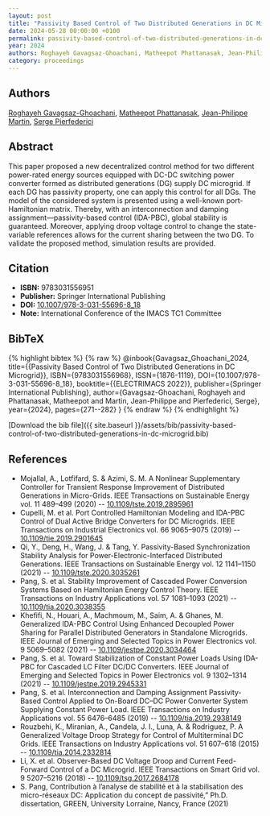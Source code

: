 ```yaml
---
layout: post
title: "Passivity Based Control of Two Distributed Generations in DC Microgrid"
date: 2024-05-28 00:00:00 +0100
permalink: passivity-based-control-of-two-distributed-generations-in-dc-microgrid
year: 2024
authors: Roghayeh Gavagsaz-Ghoachani, Matheepot Phattanasak, Jean-Philippe Martin, Serge Pierfederici
category: proceedings
---
```

 
## Authors
[Roghayeh Gavagsaz-Ghoachani](authors/roghayeh-gavagsaz-ghoachani), [Matheepot Phattanasak](authors/matheepot-phattanasak), [Jean-Philippe Martin](authors/jean-philippe-martin), [Serge Pierfederici](authors/serge-pierfederici)
 
## Abstract
This paper proposed a new decentralized control method for two different power-rated energy sources equipped with DC-DC switching power converter formed as distributed generations (DG) supply DC microgrid. If each DG has passivity property, one can apply this control for all DGs. The model of the considered system is presented using a well-known port-Hamiltonian matrix. Thereby, with an interconnection and damping assignment—passivity-based control (IDA-PBC), global stability is guaranteed. Moreover, applying droop voltage control to change the state-variable references allows for the current sharing between the two DG. To validate the proposed method, simulation results are provided.
 
## Citation
- **ISBN:** 9783031556951
- **Publisher:** Springer International Publishing
- **DOI:** [10.1007/978-3-031-55696-8_18](https://doi.org/10.1007/978-3-031-55696-8_18)
- **Note:** International Conference of the IMACS TC1 Committee
 
## BibTeX
{% highlight bibtex %}
{% raw %}
@inbook{Gavagsaz_Ghoachani_2024,
  title={{Passivity Based Control of Two Distributed Generations in DC Microgrid}},
  ISBN={9783031556968},
  ISSN={1876-1119},
  DOI={10.1007/978-3-031-55696-8_18},
  booktitle={{ELECTRIMACS 2022}},
  publisher={Springer International Publishing},
  author={Gavagsaz-Ghoachani, Roghayeh and Phattanasak, Matheepot and Martin, Jean-Philippe and Pierfederici, Serge},
  year={2024},
  pages={271--282}
}
{% endraw %}
{% endhighlight %}
 
[Download the bib file]({{ site.baseurl }}/assets/bib/passivity-based-control-of-two-distributed-generations-in-dc-microgrid.bib)
 
## References
- Mojallal, A., Lotfifard, S. & Azimi, S. M. A Nonlinear Supplementary Controller for Transient Response Improvement of Distributed Generations in Micro-Grids. IEEE Transactions on Sustainable Energy vol. 11 489–499 (2020) -- [10.1109/tste.2019.2895961](https://doi.org/10.1109/tste.2019.2895961)
- Cupelli, M. et al. Port Controlled Hamiltonian Modeling and IDA-PBC Control of Dual Active Bridge Converters for DC Microgrids. IEEE Transactions on Industrial Electronics vol. 66 9065–9075 (2019) -- [10.1109/tie.2019.2901645](https://doi.org/10.1109/tie.2019.2901645)
- Qi, Y., Deng, H., Wang, J. & Tang, Y. Passivity-Based Synchronization Stability Analysis for Power-Electronic-Interfaced Distributed Generations. IEEE Transactions on Sustainable Energy vol. 12 1141–1150 (2021) -- [10.1109/tste.2020.3035261](https://doi.org/10.1109/tste.2020.3035261)
- Pang, S. et al. Stability Improvement of Cascaded Power Conversion Systems Based on Hamiltonian Energy Control Theory. IEEE Transactions on Industry Applications vol. 57 1081–1093 (2021) -- [10.1109/tia.2020.3038355](https://doi.org/10.1109/tia.2020.3038355)
- Khefifi, N., Houari, A., Machmoum, M., Saim, A. & Ghanes, M. Generalized IDA-PBC Control Using Enhanced Decoupled Power Sharing for Parallel Distributed Generators in Standalone Microgrids. IEEE Journal of Emerging and Selected Topics in Power Electronics vol. 9 5069–5082 (2021) -- [10.1109/jestpe.2020.3034464](https://doi.org/10.1109/jestpe.2020.3034464)
- Pang, S. et al. Toward Stabilization of Constant Power Loads Using IDA-PBC for Cascaded LC Filter DC/DC Converters. IEEE Journal of Emerging and Selected Topics in Power Electronics vol. 9 1302–1314 (2021) -- [10.1109/jestpe.2019.2945331](https://doi.org/10.1109/jestpe.2019.2945331)
- Pang, S. et al. Interconnection and Damping Assignment Passivity-Based Control Applied to On-Board DC–DC Power Converter System Supplying Constant Power Load. IEEE Transactions on Industry Applications vol. 55 6476–6485 (2019) -- [10.1109/tia.2019.2938149](https://doi.org/10.1109/tia.2019.2938149)
- Rouzbehi, K., Miranian, A., Candela, J. I., Luna, A. & Rodriguez, P. A Generalized Voltage Droop Strategy for Control of Multiterminal DC Grids. IEEE Transactions on Industry Applications vol. 51 607–618 (2015) -- [10.1109/tia.2014.2332814](https://doi.org/10.1109/tia.2014.2332814)
- Li, X. et al. Observer-Based DC Voltage Droop and Current Feed-Forward Control of a DC Microgrid. IEEE Transactions on Smart Grid vol. 9 5207–5216 (2018) -- [10.1109/tsg.2017.2684178](https://doi.org/10.1109/tsg.2017.2684178)
- S. Pang, Contribution à l’analyse de stabilité et à la stabilisation des micro-réseaux DC: Application du concept de passivité,” Ph.D. dissertation, GREEN, University Lorraine, Nancy, France (2021)

